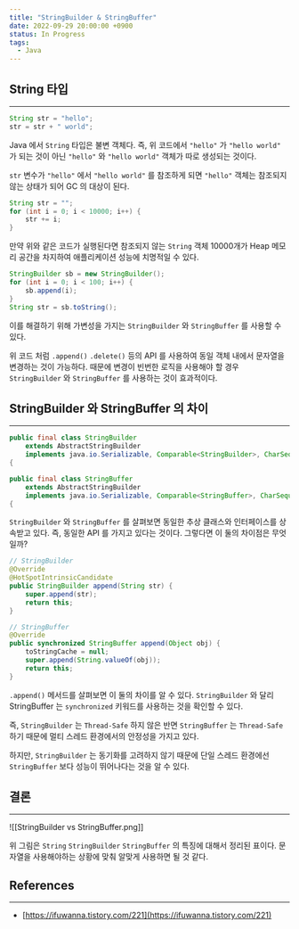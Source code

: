 ```yaml
---
title: "StringBuilder & StringBuffer"
date: 2022-09-29 20:00:00 +0900
status: In Progress
tags:
  - Java
---
```


## String 타입

---

```java
String str = "hello";
str = str + " world";
```

Java 에서 `String` 타입은 불변 객체다. 즉, 위 코드에서 `"hello"` 가 `"hello world"` 가 되는 것이 아닌 `"hello"` 와 `"hello world"` 객체가 따로 생성되는 것이다.

`str` 변수가 `"hello"` 에서 `"hello world"` 를 참조하게 되면 `"hello"` 객체는 참조되지 않는 상태가 되어 GC 의 대상이 된다.

```java
String str = "";
for (int i = 0; i < 10000; i++) {
    str += i;
}
```

만약 위와 같은 코드가 실행된다면 참조되지 않는 `String` 객체 10000개가 Heap 메모리 공간을 차지하여 애플리케이션 성능에 치명적일 수 있다.

```java
StringBuilder sb = new StringBuilder();
for (int i = 0; i < 100; i++) {
    sb.append(i);
}
String str = sb.toString();
```

이를 해결하기 위해 가변성을 가지는 `StringBuilder` 와 `StringBuffer` 를 사용할 수 있다.

위 코드 처럼 `.append()` `.delete()` 등의 API 를 사용하여 동일 객체 내에서 문자열을 변경하는 것이 가능하다. 때문에 변경이 빈번한 로직을 사용해야 할 경우 `StringBuilder` 와 `StringBuffer` 를 사용하는 것이 효과적이다.

## StringBuilder 와 StringBuffer 의 차이

---

```java
public final class StringBuilder
    extends AbstractStringBuilder
    implements java.io.Serializable, Comparable<StringBuilder>, CharSequence
{
```

```java
public final class StringBuffer
    extends AbstractStringBuilder
    implements java.io.Serializable, Comparable<StringBuffer>, CharSequence
{
```

`StringBuilder` 와 `StringBuffer` 를 살펴보면 동일한 추상 클래스와 인터페이스를 상속받고 있다. 즉, 동일한 API 를 가지고 있다는 것이다. 그렇다면 이 둘의 차이점은 무엇일까?

```java
// StringBuilder
@Override
@HotSpotIntrinsicCandidate
public StringBuilder append(String str) {
    super.append(str);
    return this;
}
```

```java
// StringBuffer
@Override
public synchronized StringBuffer append(Object obj) {
    toStringCache = null;
    super.append(String.valueOf(obj));
    return this;
}
```

`.append()` 메서드를 살펴보면 이 둘의 차이를 알 수 있다. `StringBuilder` 와 달리 StringBuffer 는 `synchronized` 키워드를 사용하는 것을 확인할 수 있다.

즉, `StringBuilder` 는 `Thread-Safe` 하지 않은 반면 `StringBuffer` 는 `Thread-Safe` 하기 때문에 멀티 스레드 환경에서의 안정성을 가지고 있다.

하지만, `StringBuilder` 는 동기화를 고려하지 않기 때문에 단일 스레드 환경에선 `StringBuffer` 보다 성능이 뛰어나다는 것을 알 수 있다.

## 결론

---

![[StringBuilder vs StringBuffer.png]]

위 그림은 `String` `StringBuilder` `StringBuffer` 의 특징에 대해서 정리된 표이다. 문자열을 사용해야하는 상황에 맞춰 알맞게 사용하면 될 것 같다.

## References

---

- [https://ifuwanna.tistory.com/221](https://ifuwanna.tistory.com/221)

